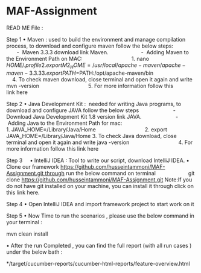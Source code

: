 # MAF-Assignment

READ ME File :

Step 1
•	Maven : used to build the environment and manage compilation process, to download and configure maven follow the below steps: 
                     -  Maven 3.3.3 download link Maven.
                     -  Adding Maven to the Environment Path on MAC:
                                1. nano $HOME/.profile
                                2. export M2_HOME=/usr/local/apache-maven/apache-maven-3.3.3
                                3. export PATH=$PATH:/opt/apache-maven/bin 
                                4. To check maven download, close terminal and open it again and write mvn -version
                                5. For more information follow this link here         

Step 2
•	Java Development Kit :  needed for writing Java programs, to download and configure JAVA follow the below steps
                      - Download Java Development Kit 1.8 version link JAVA.
                      - Adding Java to the Environment Path for mac:
                                1. JAVA_HOME=/Library/Java/Home
                                2. export JAVA_HOME=/Library/Java/Home
3. To check Java download, close terminal and open it again and write java -version
                                4. For more information follow this link here   

Step 3
   
•	IntelliJ IDEA : Tool to write our script, download IntelliJ IDEA.
•	Clone our framework https://github.com/husseintammoni/MAF-Assignment.git through run the below command on terminal 
                    git clone https://github.com/husseintammoni/MAF-Assignment.git
Note:If you do not have git installed on your machine, you can install it through click on this link here.

Step 4
•	Open IntelliJ IDEA and import framework project to start work on it

Step 5
•	Now Time to run the scenarios , please use the below command in your terminal :

mvn clean install

•	After the run Completed , you can find the full report (with all run cases ) under the below bath :

*/target/cucumber-reports/cucumber-html-reports/feature-overview.html
